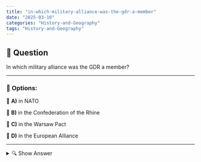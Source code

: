 ```yaml
---
title: "in-which-military-alliance-was-the-gdr-a-member"
date: "2025-03-10"
categories: "History-and-Geography"
tags: "History-and-Geography"
---
```


## 📌 **Question**

In which military alliance was the GDR a member?



---

### 📝 **Options:**

🔘 **A)** in NATO

🔘 **B)** in the Confederation of the Rhine

🔘 **C)** in the Warsaw Pact

🔘 **D)** in the European Alliance

---

<details>
  <summary>🔍 Show Answer</summary>

  <p>
💡  <b>Correct Answer:</b>  c
  </p>
  <p>
    📖<b>Explanation:</b>
    After World War II, Germany was divided into two states: the Federal Republic of Germany (FRG) in the west and the German Democratic Republic (GDR) in the east. The GDR was a member of the Warsaw Pact, a military alliance of Eastern European states led by the Soviet Union. In contrast, the FRG belonged to NATO. Other alliances such as the Confederation of the Rhine or the European Alliance either did not exist or did not include the GDR.
  </p>
</details>
